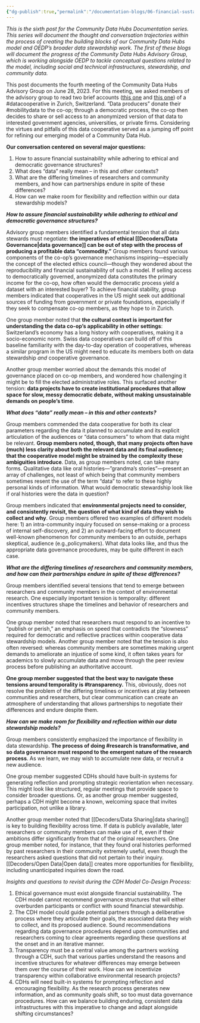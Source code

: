 ```yaml
---
{"dg-publish":true,"permalink":"/documentation-blogs/06-financial-sustainability-ethical-governance-and-defining-data-in-the-context-of-data-cooperatives/","tags":["Switzerland","#datacooperative","transparency","collaboration","mobilitydata","research"]}
---
```


_This is the sixth post for the Community Data Hubs Documentation series. This series will document the thought and conversation trajectories within the process of creating the building blocks of our Community Data Hubs model and OEDP’s broader data stewardship work. The first of these blogs will document the progress of the Community Data Hubs Advisory Group, which is working alongside OEDP to tackle conceptual questions related to the model, including social and technical infrastructures, stewardship, and community data._

This post documents the fourth meeting of the Community Data Hubs Advisory Group on June 28, 2023. For this meeting, we asked members of the advisory group to read two brief accounts ([this one](https://docs.google.com/document/d/1AlC7wi8VgFAKdKMR4fDOTlxFnxO2ZxtZe5wXfqNvt-s/edit) and [this one](https://foundation.mozilla.org/en/blog/this-data-cooperative-wants-zurich-to-embrace-active-mobility/)) of a #datacooperative in Zurich, Switzerland. “Data producers” donate their #mobilitydata  to the co-op; through a democratic process, the co-op then decides to share or sell access to an anonymized version of that data to interested government agencies, universities, or private firms. Considering the virtues and pitfalls of this data cooperative served as a jumping off point for refining our emerging model of a Community Data Hub.  

**Our conversation centered on several major questions:**
1. How to assure financial sustainability while adhering to ethical and democratic governance structures?
2. What does “data” really mean – in this and other contexts?
3. What are the differing timelines of researchers and community members, and how can partnerships endure in spite of these differences?
4. How can we make room for flexibility and reflection within our data stewardship models?


_**How to assure financial sustainability while adhering to ethical and democratic governance structures?**_

Advisory group members identified a fundamental tension that all data stewards must negotiate: **the imperatives of ethical [[Decoders/Data Governance\|data governance]] can be out of step with the process of producing a profitable data “commodity.”** Group members found various components of the co-op’s governance mechanisms inspiring—especially the concept of the elected ethics council—though they wondered about the reproducibility and financial sustainability of such a model. If selling access to democratically governed, anonymized data constitutes the primary income for the co-op, how often would the democratic process yield a dataset with an interested buyer? To achieve financial stability, group members indicated that cooperatives in the US might seek out additional sources of funding from government or private foundations, especially if they seek to compensate co-op members, as they hope to in Zurich.

One group member noted that **the cultural context is important for understanding the data co-op’s applicability in other settings**: Switzerland’s economy has a long history with cooperatives, making it a socio-economic norm. Swiss data cooperatives can build off of this baseline familiarity with the day-to-day operation of cooperatives, whereas a similar program in the US might need to educate its members both on data stewardship _and_ cooperative governance. 

Another group member worried about the demands this model of governance placed on co-op members, and wondered how challenging it might be to fill the elected administrative roles. This surfaced another tension: **data projects have to create institutional procedures that allow space for slow, messy democratic debate, without making unsustainable demands on people’s time**.  

_**What does “data” really mean – in this and other contexts?**_

Group members commended the data cooperative for both its clear parameters regarding the data it planned to accumulate and its explicit articulation of the audiences or “data consumers” to whom that data might be relevant. **Group members noted, though, that many projects often have (much) less clarity about both the relevant data and its final audience; that the cooperative model might be strained by the complexity these ambiguities introduce**. Data, as group members noted, can take many forms. Qualitative data like oral histories—”grandma’s stories”—present an array of challenges, not least of which being that community members sometimes resent the use of the term “data” to refer to these highly personal kinds of information. What would democratic stewardship look like if oral histories were the data in question? 

Group members indicated that **environmental projects need to consider, and consistently revisit, the question of what kind of data they wish to collect and why**. Group members offered two examples of different models here: 1) an intra-community inquiry focused on sense-making or a process of internal self-discovery, and 2) an outward-facing effort to document well-known phenomenon for community members to an outside, perhaps skeptical, audience (e.g.,policymakers). What data looks like, and thus the appropriate data governance procedures, may be quite different in each case. 

_**What are the differing timelines of researchers and community members, and how can their partnerships endure in spite of these differences?**_

Group members identified several tensions that tend to emerge between researchers and community members in the context of environmental research. One especially important tension is temporality: different incentives structures shape the timelines and behavior of researchers and community members.

One group member noted that researchers must respond to an incentive to “publish or perish,” an emphasis on speed that contradicts the “slowness” required for democratic and reflective practices within cooperative data stewardship models. Another group member noted that the tension is also often reversed: whereas community members are sometimes making urgent demands to ameliorate an injustice of some kind, it often takes years for academics to slowly accumulate data and move through the peer review process before publishing an authoritative account. 

**One group member suggested that the best way to navigate these tensions around temporality is #transparency.** This, obviously, does not resolve the problem of the differing timelines or incentives at play between communities and researchers, but clear communication can create an atmosphere of understanding that allows partnerships to negotiate their differences and endure despite them.  

_**How can we make room for flexibility and reflection within our data stewardship models?**_

Group members consistently emphasized the importance of flexibility in data stewardship. **The process of doing #research is transformative, and so data governance must respond to the emergent nature of the research process**. As we learn, we may wish to accumulate new data, or recruit a new audience. 

One group member suggested CDHs should have built-in systems for generating reflection and prompting strategic reorientation when necessary. This might look like structured, regular meetings that provide space to consider broader questions. Or, as another group member suggested, perhaps a CDH might become a known, welcoming space that invites participation, not unlike a library.

Another group member noted that [[Decoders/Data Sharing\|data sharing]] is key to building flexibility across time. If data is publicly available, later researchers or community members can make use of it, even if their ambitions differ significantly from that of the original researchers. One group member noted, for instance, that they found oral histories performed by past researchers in their community extremely useful, even though the researchers asked questions that did not pertain to their inquiry. [[Decoders/Open Data\|Open data]] creates more opportunities for flexibility, including unanticipated inquiries down the road.    

_Insights and questions to revisit during the CDH Model Co-Design Process:_

1. Ethical governance must exist alongside financial sustainability. The CDH model cannot recommend governance structures that will either overburden participants or conflict with sound financial stewardship. 
2. The CDH model could guide potential partners through a deliberative process where they articulate their goals, the associated data they wish to collect, and its proposed audience. Sound recommendations regarding data governance procedures depend upon communities and researchers coming to clear agreements regarding these questions at the onset and in an iterative manner. 
3. Transparency must be a central value among the partners working through a CDH, such that various parties understand the reasons and incentive structures for whatever differences may emerge between them over the course of their work. How can we incentivize transparency within collaborative environmental research projects? 
4. CDHs will need built-in systems for prompting reflection and encouraging flexibility. As the research process generates new information, and as community goals shift, so too must data governance procedures. How can we balance building enduring, consistent data infrastructures with this imperative to change and adapt alongside shifting circumstances?